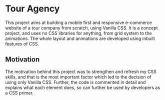 # Tour Agency
This project aims at building a mobile first and responsive e-commerce website of a tour company from scratch, using Vanilla CSS. It is a concept project, and uses no CSS libraries for anything, from grid system to the animations. The whole layout and animations are developed using inbuilt features of CSS.

## Motivation
The motivation behind this project was to strengthen and refresh my CSS skills, and that is the most important factor which led to the decision of using only Vanilla CSS. Further, the code is commented in detail and explains what each element does, so can further be used by developers as a CSS primer.
